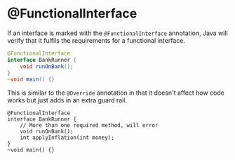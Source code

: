 # @FunctionalInterface

If an interface is marked with the `@FunctionalInterface` annotation,
Java will verify that it fulfils the requirements for a functional interface.

```java
@FunctionalInterface
interface BankRunner {
    void runOnBank();
}
~void main() {}
```

This is similar to the `@Override` annotation in that it doesn't affect how code works
but just adds in an extra guard rail.

```java,does_not_compile
@FunctionalInterface
interface BankRunner {
    // More than one required method, will error
    void runOnBank();
    int applyInflation(int money);
}
~void main() {}
```
